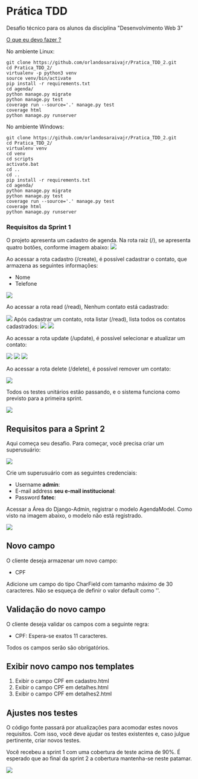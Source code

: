 # Prática TDD

Desafio técnico para os alunos da disciplina "Desenvolvimento Web 3"



[O que eu devo fazer ?](https://youtu.be/ZwH9_WBOhgA)


No ambiente Linux:

```console
git clone https://github.com/orlandosaraivajr/Pratica_TDD_2.git
cd Pratica_TDD_2/
virtualenv -p python3 venv
source venv/bin/activate
pip install -r requirements.txt
cd agenda/
python manage.py migrate
python manage.py test
coverage run --source='.' manage.py test 
coverage html
python manage.py runserver
```

No ambiente Windows:

```console
git clone https://github.com/orlandosaraivajr/Pratica_TDD_2.git
cd Pratica_TDD_2/
virtualenv venv
cd venv
cd scripts
activate.bat
cd ..
cd ..
pip install -r requirements.txt
cd agenda/
python manage.py migrate
python manage.py test
coverage run --source='.' manage.py test 
coverage html
python manage.py runserver

```

### Requisitos da Sprint 1

O projeto apresenta um cadastro de agenda. Na rota raiz (/), se apresenta quatro botões, conforme imagem abaixo:
<img src="img/index.png">

Ao acessar a rota cadastro (/create), é possível cadastrar o contato, que armazena as seguintes informações:

- Nome
- Telefone

<img src="img/create.png">

Ao acessar a rota read (/read), Nenhum contato está cadastrado:

<img src="img/read_1.png">
Após cadastrar um contato, rota listar (/read), lista todos os contatos cadastrados:
<img src="img/read_2.png">
<img src="img/read_3.png">

Ao acessar a rota update (/update), é possível selecionar e atualizar um contato:

<img src="img/update_1.png">
<img src="img/update_2.png">
<img src="img/update_3.png">

Ao acessar a rota delete (/delete), é possível remover um contato:

<img src="img/delete_1.png">

Todos os testes unitários estão passando, e o sistema funciona como previsto para a primeira sprint.

<img src="img/cobertura_testes.png">

## Requisitos para a Sprint 2

Aqui começa seu desafio. 
Para começar, você precisa criar um superusuário:

<img src="img/criar_superusuario.png">

Crie um superusuário com as seguintes credenciais:

- Username <b>admin</b>:
- E-mail address <b>seu e-mail institucional</b>:
- Password <b>fatec</b>:

Acessar a Área do Django-Admin, registrar o modelo AgendaModel. Como visto na imagem abaixo, o modelo não está registrado.

<img src="img/django_admin.png">

## Novo campo
O cliente deseja armazenar um novo campo:

+ CPF

Adicione um campo do tipo CharField com tamanho máximo de 30 caracteres. Não se esqueça de definir o valor default como ''.

## Validação do novo campo

O cliente deseja validar os campos com a seguinte regra:

+ CPF: Espera-se exatos 11 caracteres.

Todos os campos serão são obrigatórios.

## Exibir novo campo nos templates

1. Exibir o campo CPF em cadastro.html
2. Exibir o campo CPF em detalhes.html
3. Exibir o campo CPF em detalhes2.html


## Ajustes nos testes

O código fonte passará por atualizações para acomodar estes novos requisitos. Com isso, você deve ajudar os testes existentes e, caso julgue pertinente, criar novos testes.

Você recebeu a sprint 1 com uma cobertura de teste acima de 90%. É esperado que ao final da sprint 2 a cobertura mantenha-se neste patamar.

<img src="img/cobertura_testes.png">